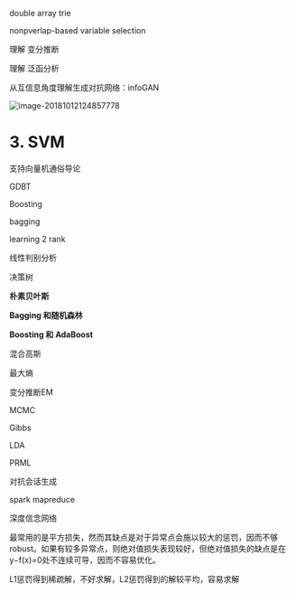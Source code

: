double array trie

nonpverlap-based variable selection

理解 变分推断

理解 泛函分析



从互信息角度理解生成对抗网络：infoGAN







![image-20181012124857778](/Users/aszzy/Documents/study/note/pictures/algorithm/计划.png)







# 3. SVM

支持向量机通俗导论



GDBT 

Boosting 

bagging

learning 2 rank

线性判别分析

决策树

**朴素贝叶斯**

**Bagging 和随机森林**

**Boosting 和 AdaBoost**

混合高斯

最大熵

变分推断EM

MCMC

Gibbs

LDA

PRML

对抗会话生成

spark mapreduce

深度信念网络

最常用的是平方损失，然而其缺点是对于异常点会施以较大的惩罚，因而不够robust。如果有较多异常点，则绝对值损失表现较好，但绝对值损失的缺点是在y−f(x)=0处不连续可导，因而不容易优化。

L1惩罚得到稀疏解，不好求解，L2惩罚得到的解较平均，容易求解

# 